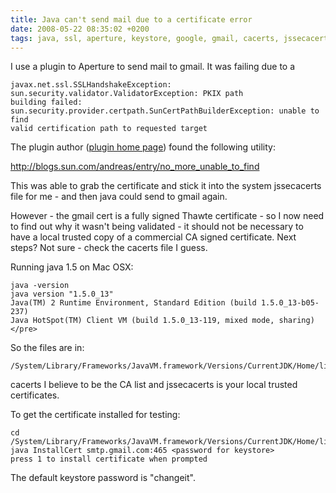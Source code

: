 ```yaml
---
title: Java can't send mail due to a certificate error
date: 2008-05-22 08:35:02 +0200
tags: java, ssl, aperture, keystore, google, gmail, cacerts, jssecacerts, aperture2gmail
---
```


I use a plugin to Aperture to send mail to gmail. It was failing due to a 

    javax.net.ssl.SSLHandshakeException: sun.security.validator.ValidatorException: PKIX path
    building failed: sun.security.provider.certpath.SunCertPathBuilderException: unable to find
    valid certification path to requested target

The plugin author ([plugin home page](http://iphoto2gmail.notoptimal.net/)) found the following utility:

http://blogs.sun.com/andreas/entry/no_more_unable_to_find

This was able to grab the certificate and stick it into the system jssecacerts file for me - and then java could send to gmail again.

However - the gmail cert is a fully signed Thawte certificate - so I now need to find out why it wasn't being validated - it should not be necessary to have a local trusted copy of a commercial CA signed certificate. Next steps? Not sure - check the cacerts file I guess.

Running java 1.5 on Mac OSX:

    java -version
    java version "1.5.0_13"
    Java(TM) 2 Runtime Environment, Standard Edition (build 1.5.0_13-b05-237)
    Java HotSpot(TM) Client VM (build 1.5.0_13-119, mixed mode, sharing)</pre>

So the files are in:

    /System/Library/Frameworks/JavaVM.framework/Versions/CurrentJDK/Home/lib/security

cacerts I believe to be the CA list and jssecacerts is your local trusted certificates.

To get the certificate installed for testing:

    cd /System/Library/Frameworks/JavaVM.framework/Versions/CurrentJDK/Home/lib/security
    java InstallCert smtp.gmail.com:465 <password for keystore>
    press 1 to install certificate when prompted

The default keystore password is "changeit".
